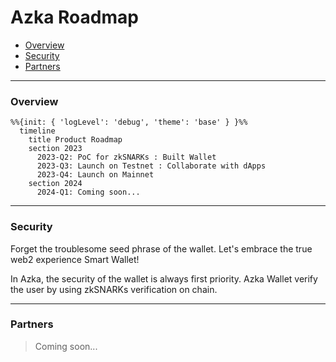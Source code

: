 # Azka Roadmap

- [Overview](#overview)
- [Security](#security)
- [Partners](#partners)

---
### Overview

```mermaid
%%{init: { 'logLevel': 'debug', 'theme': 'base' } }%%
  timeline
    title Product Roadmap
    section 2023
      2023-Q2: PoC for zkSNARKs : Built Wallet
      2023-Q3: Launch on Testnet : Collaborate with dApps
      2023-Q4: Launch on Mainnet
    section 2024
      2024-Q1: Coming soon...
```

---
### Security

Forget the troublesome seed phrase of the wallet. Let's embrace the true web2 experience Smart Wallet!

In Azka, the security of the wallet is always first priority. Azka Wallet verify the user by using zkSNARKs verification on chain.




---
### Partners
> Coming soon...

